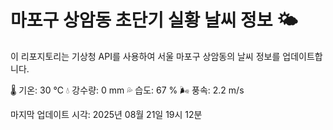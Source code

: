 
# 마포구 상암동 초단기 실황 날씨 정보 🌤️

이 리포지토리는 기상청 API를 사용하여 서울 마포구 상암동의 날씨 정보를 업데이트합니다. 

🌡️ 기온: 30 ℃
💧 강수량: 0 mm
💦 습도: 67 %
🌬️ 풍속: 2.2 m/s

마지막 업데이트 시각: 2025년 08월 21일 19시 12분    
